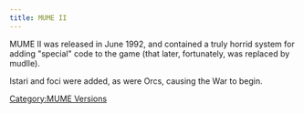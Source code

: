 ```yaml
---
title: MUME II
---
```


MUME II was released in June 1992, and contained a truly horrid system
for adding "special" code to the game (that later, fortunately, was
replaced by mudlle).

Istari and foci were added, as were Orcs, causing the War to begin.

[Category:MUME Versions](Category:MUME_Versions "wikilink")